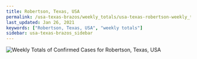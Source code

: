 ```yaml
---
title: Robertson, Texas, USA
permalink: /usa-texas-brazos/weekly_totals/usa-texas-robertson-weekly_totals.html
last_updated: Jan 26, 2021
keywords: ["Robertson, Texas, USA", "weekly totals"]
sidebar: usa-texas-brazos_sidebar
---
```


![Weekly Totals of Confirmed Cases for Robertson, Texas, USA](/covid_tracker/images/graphs/usa-texas-robertson-weekly_totals_graph.png)
